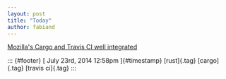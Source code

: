 ```yaml
---
layout: post
title: "Today"
author: fabiand
---
```



[Mozilla\'s Cargo and Travis CI well
integrated](%20https://t.umblr.com/redirect?z=https%3A%2F%2Fgithub.com%2Falexcrichton%2Frust-compress%2Fblob%2Fmaster%2F.travis.yml&t=NzNjN2UxMjU5Zjg3OWY2MWE0ZjMyZmZiNzhkOGZhNmEyNGI0MDU5NSx4amY5VDZMbA%3D%3D&b=t%3Af-JKqRHWTpWK1DKXwqj3Yg&p=https%3A%2F%2Fdummdida.tumblr.com%2Fpost%2F92623586320%2Fmozillas-cargo-and-travis-ci-well-integrated&m=1)

::: {#footer}
[ July 23rd, 2014 12:58pm ]{#timestamp} [rust]{.tag} [cargo]{.tag}
[travis ci]{.tag}
:::
